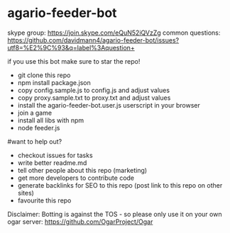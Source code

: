 # agario-feeder-bot

skype group: https://join.skype.com/eQuN52iQVzZg
common questions: https://github.com/davidmann4/agario-feeder-bot/issues?utf8=%E2%9C%93&q=label%3Aquestion+

if you use this bot make sure to star the repo!

* git clone this repo 
* npm install package.json
* copy config.sample.js to config.js and adjust values
* copy proxy.sample.txt to proxy.txt and adjust values
* install the agario-feeder-bot.user.js userscript in your browser
* join a game
* install all libs with npm
* node feeder.js

#want to help out?
* checkout issues for tasks
* write better readme.md
* tell other people about this repo (marketing)
* get more developers to contribute code
* generate backlinks for SEO to this repo (post link to this repo on other sites)
* favourite this repo


Disclaimer: 
Botting is against the TOS - so please only use it on your own ogar server: https://github.com/OgarProject/Ogar
